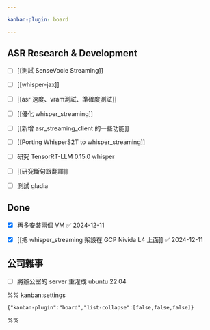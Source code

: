 ```yaml
---

kanban-plugin: board

---
```


## ASR Research & Development

- [ ] [[測試 SenseVocie Streaming]]
- [ ] [[whisper-jax]]
- [ ] [[asr 速度、vram測試、準確度測試]]
- [ ] [[優化 whisper_streaming]]
- [ ] [[新增 asr_streaming_client 的一些功能]]
- [ ] [[Porting WhisperS2T to whisper_streaming]]
- [ ] 研究 TensorRT-LLM 0.15.0 whisper
- [ ] [[研究斷句跟翻譯]]
- [ ] 測試 gladia


## Done

- [x] 再多安裝兩個 VM ✅ 2024-12-11
- [x] [[把 whisper_streaming 架設在 GCP Nivida L4 上面]] ✅ 2024-12-11


## 公司雜事

- [ ] 將辦公室的 server 重灌成 ubuntu 22.04




%% kanban:settings
```
{"kanban-plugin":"board","list-collapse":[false,false,false]}
```
%%